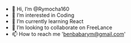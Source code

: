 - 👋 Hi, I’m @Rymocha160
- 👀 I’m interested in Coding
- 🌱 I’m currently learning React
- 💞️ I’m looking to collaborate on FreeLance
- 📫 How to reach me 'benbabarym@gmail.com'

<!---
Rymocha160/Rymocha160 is a ✨ special ✨ repository because its `README.md` (this file) appears on your GitHub profile.
You can click the Preview link to take a look at your changes.
--->
